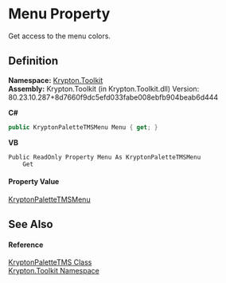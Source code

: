 # Menu Property


Get access to the menu colors.



## Definition
**Namespace:** <a href="79d2eac2-21f4-54ff-7552-b20c33c30600.md">Krypton.Toolkit</a>  
**Assembly:** Krypton.Toolkit (in Krypton.Toolkit.dll) Version: 80.23.10.287+8d7660f9dc5efd033fabe008ebfb904beab6d444

**C#**
``` C#
public KryptonPaletteTMSMenu Menu { get; }
```
**VB**
``` VB
Public ReadOnly Property Menu As KryptonPaletteTMSMenu
	Get
```



#### Property Value
<a href="b46b5304-526b-95e9-69b2-b07d33185421.md">KryptonPaletteTMSMenu</a>

## See Also


#### Reference
<a href="b35495cc-9820-fc11-3348-309e092fa017.md">KryptonPaletteTMS Class</a>  
<a href="79d2eac2-21f4-54ff-7552-b20c33c30600.md">Krypton.Toolkit Namespace</a>  
